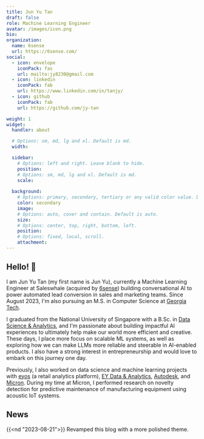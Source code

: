 ```yaml
---
title: Jun Yu Tan
draft: false
role: Machine Learning Engineer
avatar: /images/icon.png
bio: 
organization:
  name: 6sense
  url: https://6sense.com/
social:
  - icon: envelope
    iconPack: fas
    url: mailto:jy8230@gmail.com
  - icon: linkedin
    iconPack: fab
    url: https://www.linkedin.com/in/tanjy/
  - icon: github
    iconPack: fab
    url: https://github.com/jy-tan

weight: 1
widget:
  handler: about

  # Options: sm, md, lg and xl. Default is md.
  width:

  sidebar:
    # Options: left and right. Leave blank to hide.
    position:
    # Options: sm, md, lg and xl. Default is md.
    scale:
  
  background:
    # Options: primary, secondary, tertiary or any valid color value. Default is primary.
    color: secondary
    image:
    # Options: auto, cover and contain. Default is auto.
    size:
    # Options: center, top, right, bottom, left.
    position:
    # Options: fixed, local, scroll.
    attachment: 
---
```


## Hello! :wave:

I am Jun Yu Tan (my first name is Jun Yu), currently a Machine Learning Engineer at Saleswhale (acquired by [6sense](https://6sense.com/)) building conversational AI to power automated lead conversion in sales and marketing teams. Since August 2023, I'm also pursuing an M.S. in Computer Science at [Georgia Tech](https://www.cc.gatech.edu/).

I graduated from the National University of Singapore with a B.Sc. in [Data Science & Analytics](https://www.stat.nus.edu.sg/), and I'm passionate about building impactful AI experiences to ultimately help make our world more efficient and creative. These days, I place more focus on scalable ML systems, as well as exploring how we can make LLMs more reliable and steerable in AI-enabled products. I also have a strong interest in entrepreneurship and would love to embark on this journey one day.

Previously, I also worked on data science and machine learning projects with [eyos](https://eyos.one/) (a retail analytics platform), [EY Data & Analytics](https://www.ey.com/en_gl/big-data-analytics), [Autodesk](https://www.autodesk.com/), and [Micron](https://www.micron.com/). During my time at Micron, I performed research on novelty detection for predictive maintenance of manufacturing equipment using acoustic IoT systems.

## News  

{{<nd "2023-08-21">}} Revamped this blog with a more polished theme.
